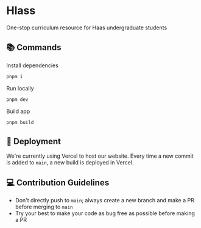 # Hlass
One-stop curriculum resource for Haas undergraduate students

## 📚 Commands
Install dependencies
```bash
pnpm i
```

Run locally
```bash
pnpm dev
```

Build app
```bash
pnpm build
```

## 🚀 Deployment
We're currently using Vercel to host our website. Every time a new commit is added to `main`, a new build is deployed in Vercel.

## 💻 Contribution Guidelines
- Don't directly push to `main`; always create a new branch and make a PR before merging to `main`
- Try your best to make your code as bug free as possible before making a PR
